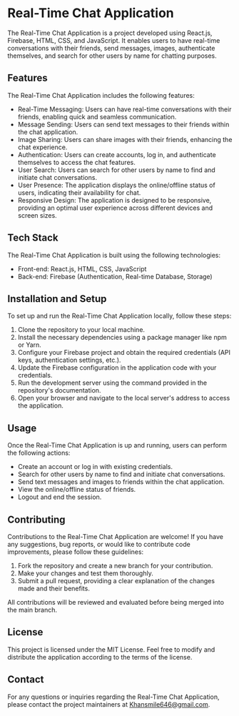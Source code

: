 # Real-Time Chat Application

The Real-Time Chat Application is a project developed using React.js, Firebase, HTML, CSS, and JavaScript. It enables users to have real-time conversations with their friends, send messages, images, authenticate themselves, and search for other users by name for chatting purposes.

## Features

The Real-Time Chat Application includes the following features:

- Real-Time Messaging: Users can have real-time conversations with their friends, enabling quick and seamless communication.
- Message Sending: Users can send text messages to their friends within the chat application.
- Image Sharing: Users can share images with their friends, enhancing the chat experience.
- Authentication: Users can create accounts, log in, and authenticate themselves to access the chat features.
- User Search: Users can search for other users by name to find and initiate chat conversations.
- User Presence: The application displays the online/offline status of users, indicating their availability for chat.
- Responsive Design: The application is designed to be responsive, providing an optimal user experience across different devices and screen sizes.

## Tech Stack

The Real-Time Chat Application is built using the following technologies:

- Front-end: React.js, HTML, CSS, JavaScript
- Back-end: Firebase (Authentication, Real-time Database, Storage)

## Installation and Setup

To set up and run the Real-Time Chat Application locally, follow these steps:

1. Clone the repository to your local machine.
2. Install the necessary dependencies using a package manager like npm or Yarn.
3. Configure your Firebase project and obtain the required credentials (API keys, authentication settings, etc.).
4. Update the Firebase configuration in the application code with your credentials.
5. Run the development server using the command provided in the repository's documentation.
6. Open your browser and navigate to the local server's address to access the application.

## Usage

Once the Real-Time Chat Application is up and running, users can perform the following actions:

- Create an account or log in with existing credentials.
- Search for other users by name to find and initiate chat conversations.
- Send text messages and images to friends within the chat application.
- View the online/offline status of friends.
- Logout and end the session.

## Contributing

Contributions to the Real-Time Chat Application are welcome! If you have any suggestions, bug reports, or would like to contribute code improvements, please follow these guidelines:

1. Fork the repository and create a new branch for your contribution.
2. Make your changes and test them thoroughly.
3. Submit a pull request, providing a clear explanation of the changes made and their benefits.

All contributions will be reviewed and evaluated before being merged into the main branch.

## License

This project is licensed under the MIT License. Feel free to modify and distribute the application according to the terms of the license.

## Contact

For any questions or inquiries regarding the Real-Time Chat Application, please contact the project maintainers at Khansmile646@gmail.com.
